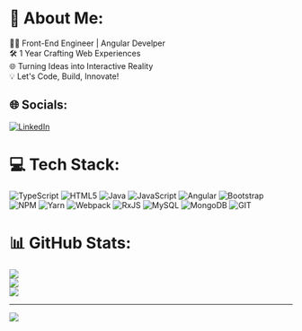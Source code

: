 # 💫 About Me:
👨‍💻 Front-End Engineer | Angular Develper<br>🛠️ 1 Year Crafting Web Experiences<br>🌐 Turning Ideas into Interactive Reality<br>💡 Let's Code, Build, Innovate!


## 🌐 Socials:
[![LinkedIn](https://img.shields.io/badge/LinkedIn-%230077B5.svg?logo=linkedin&logoColor=white)](https://linkedin.com/in/lokesh-n-3b1990181) 

# 💻 Tech Stack:
![TypeScript](https://img.shields.io/badge/typescript-%23007ACC.svg?style=for-the-badge&logo=typescript&logoColor=white) ![HTML5](https://img.shields.io/badge/html5-%23E34F26.svg?style=for-the-badge&logo=html5&logoColor=white) ![Java](https://img.shields.io/badge/java-%23ED8B00.svg?style=for-the-badge&logo=java&logoColor=white) ![JavaScript](https://img.shields.io/badge/javascript-%23323330.svg?style=for-the-badge&logo=javascript&logoColor=%23F7DF1E) ![Angular](https://img.shields.io/badge/angular-%23DD0031.svg?style=for-the-badge&logo=angular&logoColor=white) ![Bootstrap](https://img.shields.io/badge/bootstrap-%23563D7C.svg?style=for-the-badge&logo=bootstrap&logoColor=white) ![NPM](https://img.shields.io/badge/NPM-%23000000.svg?style=for-the-badge&logo=npm&logoColor=white) ![Yarn](https://img.shields.io/badge/yarn-%232C8EBB.svg?style=for-the-badge&logo=yarn&logoColor=white) ![Webpack](https://img.shields.io/badge/webpack-%238DD6F9.svg?style=for-the-badge&logo=webpack&logoColor=black) ![RxJS](https://img.shields.io/badge/rxjs-%23B7178C.svg?style=for-the-badge&logo=reactivex&logoColor=white) ![MySQL](https://img.shields.io/badge/mysql-%2300f.svg?style=for-the-badge&logo=mysql&logoColor=white) ![MongoDB](https://img.shields.io/badge/MongoDB-%234ea94b.svg?style=for-the-badge&logo=mongodb&logoColor=white) ![GIT](https://img.shields.io/badge/Git-fc6d26?style=for-the-badge&logo=git&logoColor=white)
# 📊 GitHub Stats:
![](https://github-readme-stats.vercel.app/api?username=lokeshnatarajan&theme=dark&hide_border=false&include_all_commits=false&count_private=false)<br/>
![](https://github-readme-streak-stats.herokuapp.com/?user=lokeshnatarajan&theme=dark&hide_border=false)<br/>
![](https://github-readme-stats.vercel.app/api/top-langs/?username=lokeshnatarajan&theme=dark&hide_border=false&include_all_commits=false&count_private=false&layout=compact)

---
[![](https://visitcount.itsvg.in/api?id=lokeshnatarajan&icon=0&color=0)](https://visitcount.itsvg.in)

<!-- Proudly created with GPRM ( https://gprm.itsvg.in ) -->
